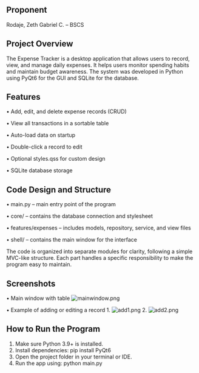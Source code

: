 Proponent
------------
Rodaje, Zeth Gabriel C. – BSCS

Project Overview
----------------
The Expense Tracker is a desktop application that allows users to record, view, and manage daily expenses.
It helps users monitor spending habits and maintain budget awareness.
The system was developed in Python using PyQt6 for the GUI and SQLite for the database.

Features
--------
• Add, edit, and delete expense records (CRUD)

• View all transactions in a sortable table

• Auto-load data on startup

• Double-click a record to edit

• Optional styles.qss for custom design

• SQLite database storage

Code Design and Structure
-------------------------
• main.py – main entry point of the program

• core/ – contains the database connection and stylesheet

• features/expenses – includes models, repository, service, and view files

• shell/ – contains the main window for the interface


The code is organized into separate modules for clarity, following a simple MVC-like structure.
Each part handles a specific responsibility to make the program easy to maintain.

Screenshots
-----------

• Main window with table
![mainwindow.png](https://github.com/ZethRodaje/images/blob/f5022412971defe0bac661dfb98d599a6d6cc1b7/main%20window.png)

• Example of adding or editing a record
1.
![add1.png](https://github.com/ZethRodaje/images/blob/f5022412971defe0bac661dfb98d599a6d6cc1b7/add1.png)
2.
![add2.png](https://github.com/ZethRodaje/images/blob/f5022412971defe0bac661dfb98d599a6d6cc1b7/add2.png)

How to Run the Program
----------------------
1. Make sure Python 3.9+ is installed.
2. Install dependencies:
   pip install PyQt6
3. Open the project folder in your terminal or IDE.
4. Run the app using:
   python main.py
